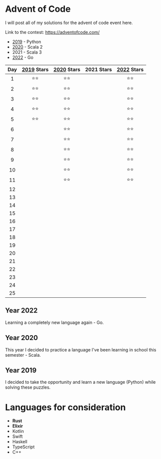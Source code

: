 # Advent of Code

I will post all of my solutions for the advent of code event here.

Link to the contest: https://adventofcode.com/

- [2019](/2019/) - Python
- [2020](/2020/src/main/scala/aoc/) - Scala 2
- 2021 - Scala 3
- [2022](/2022/) - Go

| **Day** | [2019](/2019/) **Stars** | [2020](/2020/src/main/scala/aoc/) **Stars** | 2021 **Stars** | [2022](/2022/) **Stars** |
| :-----: | :----------------------: | :-----------------------------------------: | :------------: | :----------------------: |
|    1    |           ⭐⭐           |                    ⭐⭐                     |                |           ⭐⭐           |
|    2    |           ⭐⭐           |                    ⭐⭐                     |                |           ⭐⭐           |
|    3    |           ⭐⭐           |                    ⭐⭐                     |                |           ⭐⭐           |
|    4    |           ⭐⭐           |                    ⭐⭐                     |                |           ⭐⭐           |
|    5    |           ⭐⭐           |                    ⭐⭐                     |                |           ⭐⭐           |
|    6    |                          |                    ⭐⭐                     |                |           ⭐⭐           |
|    7    |                          |                    ⭐⭐                     |                |           ⭐⭐           |
|    8    |                          |                    ⭐⭐                     |                |           ⭐⭐           |
|    9    |                          |                    ⭐⭐                     |                |           ⭐⭐           |
|   10    |                          |                    ⭐⭐                     |                |           ⭐⭐           |
|   11    |                          |                    ⭐⭐                     |                |           ⭐⭐           |
|   12    |                          |                                             |                |                          |
|   13    |                          |                                             |                |                          |
|   14    |                          |                                             |                |                          |
|   15    |                          |                                             |                |                          |
|   16    |                          |                                             |                |                          |
|   17    |                          |                                             |                |                          |
|   18    |                          |                                             |                |                          |
|   19    |                          |                                             |                |                          |
|   20    |                          |                                             |                |                          |
|   21    |                          |                                             |                |                          |
|   22    |                          |                                             |                |                          |
|   23    |                          |                                             |                |                          |
|   24    |                          |                                             |                |                          |
|   25    |                          |                                             |                |                          |

## Year 2022

Learning a completely new language again - Go.

## Year 2020

This year I decided to practice a language I've been learning in school this semester - Scala.

## Year 2019

I decided to take the opportunity and learn a new language (Python) while solving these puzzles.

# Languages for consideration

- **Rust**
- **Elixir**
- Kotlin
- Swift
- Haskell
- TypeScript
- C++
